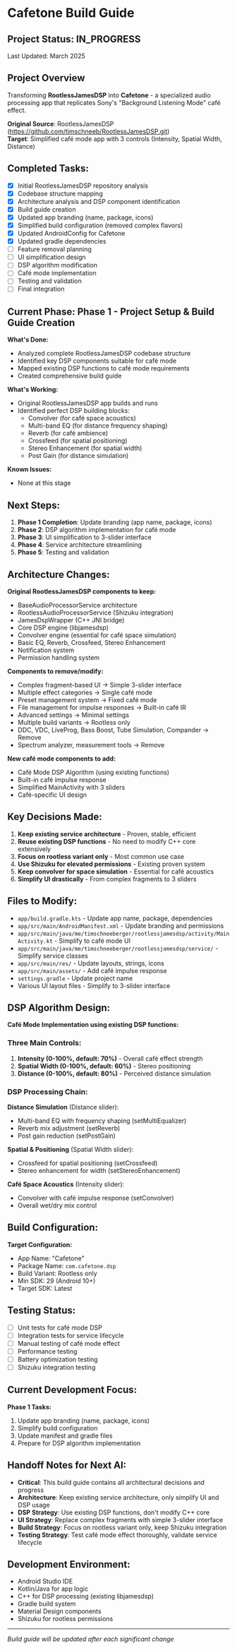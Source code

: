 # Cafetone Build Guide

## Project Status: IN_PROGRESS
Last Updated: March 2025

## Project Overview
Transforming **RootlessJamesDSP** into **Cafetone** - a specialized audio processing app that replicates Sony's "Background Listening Mode" café effect.

**Original Source**: RootlessJamesDSP (https://github.com/timschneeb/RootlessJamesDSP.git)  
**Target**: Simplified café mode app with 3 controls (Intensity, Spatial Width, Distance)

## Completed Tasks:
- [x] Initial RootlessJamesDSP repository analysis
- [x] Codebase structure mapping
- [x] Architecture analysis and DSP component identification
- [x] Build guide creation
- [x] Updated app branding (name, package, icons)
- [x] Simplified build configuration (removed complex flavors)
- [x] Updated AndroidConfig for Cafetone
- [x] Updated gradle dependencies
- [ ] Feature removal planning
- [ ] UI simplification design
- [ ] DSP algorithm modification
- [ ] Café mode implementation
- [ ] Testing and validation
- [ ] Final integration

## Current Phase: Phase 1 - Project Setup & Build Guide Creation
**What's Done:**
- Analyzed complete RootlessJamesDSP codebase structure
- Identified key DSP components suitable for café mode
- Mapped existing DSP functions to café mode requirements
- Created comprehensive build guide

**What's Working:**
- Original RootlessJamesDSP app builds and runs
- Identified perfect DSP building blocks:
  - Convolver (for café space acoustics)
  - Multi-band EQ (for distance frequency shaping)
  - Reverb (for café ambience)
  - Crossfeed (for spatial positioning)
  - Stereo Enhancement (for spatial width)
  - Post Gain (for distance simulation)

**Known Issues:**
- None at this stage

## Next Steps:
1. **Phase 1 Completion**: Update branding (app name, package, icons)
2. **Phase 2**: DSP algorithm implementation for café mode
3. **Phase 3**: UI simplification to 3-slider interface
4. **Phase 4**: Service architecture streamlining
5. **Phase 5**: Testing and validation

## Architecture Changes:
**Original RootlessJamesDSP components to keep:**
- BaseAudioProcessorService architecture
- RootlessAudioProcessorService (Shizuku integration)
- JamesDspWrapper (C++ JNI bridge)
- Core DSP engine (libjamesdsp)
- Convolver engine (essential for café space simulation)
- Basic EQ, Reverb, Crossfeed, Stereo Enhancement
- Notification system
- Permission handling system

**Components to remove/modify:**
- Complex fragment-based UI → Simple 3-slider interface
- Multiple effect categories → Single café mode
- Preset management system → Fixed café mode
- File management for impulse responses → Built-in café IR
- Advanced settings → Minimal settings
- Multiple build variants → Rootless only
- DDC, VDC, LiveProg, Bass Boost, Tube Simulation, Compander → Remove
- Spectrum analyzer, measurement tools → Remove

**New café mode components to add:**
- Café Mode DSP Algorithm (using existing functions)
- Built-in café impulse response
- Simplified MainActivity with 3 sliders
- Café-specific UI design

## Key Decisions Made:
1. **Keep existing service architecture** - Proven, stable, efficient
2. **Reuse existing DSP functions** - No need to modify C++ core extensively
3. **Focus on rootless variant only** - Most common use case
4. **Use Shizuku for elevated permissions** - Existing proven system
5. **Keep convolver for space simulation** - Essential for café acoustics
6. **Simplify UI drastically** - From complex fragments to 3 sliders

## Files to Modify:
- `app/build.gradle.kts` - Update app name, package, dependencies
- `app/src/main/AndroidManifest.xml` - Update branding and permissions
- `app/src/main/java/me/timschneeberger/rootlessjamesdsp/activity/MainActivity.kt` - Simplify to café mode UI
- `app/src/main/java/me/timschneeberger/rootlessjamesdsp/service/` - Simplify service classes
- `app/src/main/res/` - Update layouts, strings, icons
- `app/src/main/assets/` - Add café impulse response
- `settings.gradle` - Update project name
- Various UI layout files - Simplify to 3-slider interface

## DSP Algorithm Design:
**Café Mode Implementation using existing DSP functions:**

### Three Main Controls:
1. **Intensity (0-100%, default: 70%)** - Overall café effect strength
2. **Spatial Width (0-100%, default: 60%)** - Stereo positioning  
3. **Distance (0-100%, default: 80%)** - Perceived distance simulation

### DSP Processing Chain:
**Distance Simulation** (Distance slider):
- Multi-band EQ with frequency shaping (setMultiEqualizer)
- Reverb mix adjustment (setReverb)
- Post gain reduction (setPostGain)

**Spatial & Positioning** (Spatial Width slider):
- Crossfeed for spatial positioning (setCrossfeed)
- Stereo enhancement for width (setStereoEnhancement)

**Café Space Acoustics** (Intensity slider):
- Convolver with café impulse response (setConvolver)
- Overall wet/dry mix control

## Build Configuration:
**Target Configuration:**
- App Name: "Cafetone"
- Package Name: `com.cafetone.dsp`
- Build Variant: Rootless only
- Min SDK: 29 (Android 10+)
- Target SDK: Latest

## Testing Status:
- [ ] Unit tests for café mode DSP
- [ ] Integration tests for service lifecycle
- [ ] Manual testing of café mode effect
- [ ] Performance testing
- [ ] Battery optimization testing
- [ ] Shizuku integration testing

## Current Development Focus:
**Phase 1 Tasks:**
1. Update app branding (name, package, icons)
2. Simplify build configuration
3. Update manifest and gradle files
4. Prepare for DSP algorithm implementation

## Handoff Notes for Next AI:
- **Critical**: This build guide contains all architectural decisions and progress
- **Architecture**: Keep existing service architecture, only simplify UI and DSP usage
- **DSP Strategy**: Use existing DSP functions, don't modify C++ core
- **UI Strategy**: Replace complex fragments with simple 3-slider interface
- **Build Strategy**: Focus on rootless variant only, keep Shizuku integration
- **Testing Strategy**: Test café mode effect thoroughly, validate service lifecycle

## Development Environment:
- Android Studio IDE
- Kotlin/Java for app logic
- C++ for DSP processing (existing libjamesdsp)
- Gradle build system
- Material Design components
- Shizuku for rootless permissions

---
*Build guide will be updated after each significant change*